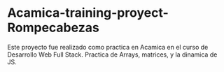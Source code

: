 # Acamica-training-proyect-Rompecabezas
Este proyecto fue realizado como practica en Acamica en el curso de Desarrollo Web Full Stack.
Practica de Arrays, matrices, y la dinamica de JS.
